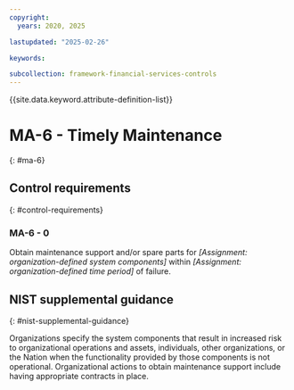 ```yaml
---
copyright:
  years: 2020, 2025

lastupdated: "2025-02-26"

keywords:

subcollection: framework-financial-services-controls
---
```


{{site.data.keyword.attribute-definition-list}}

# MA-6 - Timely Maintenance
{: #ma-6}

## Control requirements
{: #control-requirements}



### MA-6 - 0


Obtain maintenance support and/or spare parts for _[Assignment: organization-defined system components]_ within _[Assignment: organization-defined time period]_ of failure.












## NIST supplemental guidance
{: #nist-supplemental-guidance}

Organizations specify the system components that result in increased risk to organizational operations and assets, individuals, other organizations, or the Nation when the functionality provided by those components is not operational. Organizational actions to obtain maintenance support include having appropriate contracts in place.
